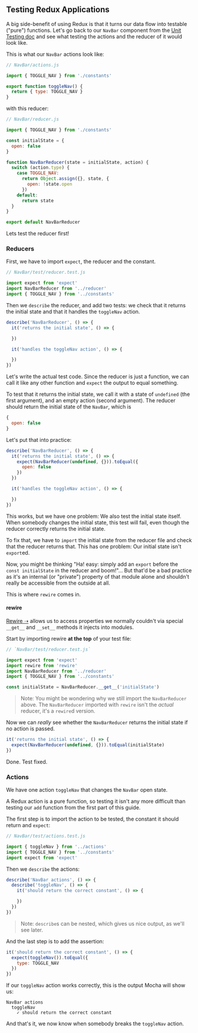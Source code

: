 ## Testing Redux Applications

A big side-benefit of using Redux is that it turns our data flow into
testable ("pure") functions. Let's go back to our `NavBar` component from the [Unit Testing doc](./unit-testing.md) and see what testing the actions and the reducer of it would look like.

This is what our `NavBar` actions look like:

```javascript
// NavBar/actions.js

import { TOGGLE_NAV } from './constants'

export function toggleNav() {
  return { type: TOGGLE_NAV }
}
```

with this reducer:

```javascript
// NavBar/reducer.js

import { TOGGLE_NAV } from './constants'

const initialState = {
  open: false
}

function NavBarReducer(state = initialState, action) {
  switch (action.type) {
    case TOGGLE_NAV:
      return Object.assign({}, state, {
        open: !state.open
      })
    default:
      return state
  }
}

export default NavBarReducer
```

Lets test the reducer first!

### Reducers

First, we have to import `expect`, the reducer and the constant.

```javascript
// NavBar/test/reducer.test.js

import expect from 'expect'
import NavBarReducer from '../reducer'
import { TOGGLE_NAV } from '../constants'
```

Then we `describe` the reducer, and add two tests: we check that it returns the
initial state and that it handles the `toggleNav` action.

```javascript
describe('NavBarReducer', () => {
  it('returns the initial state', () => {

  })

  it('handles the toggleNav action', () => {

  })
})
```

Let's write the actual test code. Since the reducer is just a function, we can call it like any other function and `expect` the output to equal something.

To test that it returns the initial state, we call it with a state of `undefined` (the first argument), and an empty action (second argument). The reducer should return the initial state of the `NavBar`, which is

```javascript
{
  open: false
}
```

Let's put that into practice:

```javascript
describe('NavBarReducer', () => {
  it('returns the initial state', () => {
    expect(NavBarReducer(undefined, {})).toEqual({
      open: false
    })
  })

  it('handles the toggleNav action', () => {

  })
})
```

This works, but we have one problem: We also test the initial state itself. When somebody changes the initial state, this test will fail, even though the reducer correctly returns the initial state.

To fix that, we have to `import` the initial state from the reducer file and check that the reducer returns that. This has one problem: Our initial state isn't `export`ed.

Now, you might be thinking "Ha! easy: simply add an `export` before the `const initialState` in the reducer and boom!"... But that'd be a bad practice as it's an internal (or "private") property of that module
alone and shouldn't really be accessible from the outside at all.

This is where `rewire` comes in.

#### rewire

[Rewire ➝](https://github.com/jhnns/rewire) allows us to access properties we normally couldn't via special
`__get__` and `__set__` methods it injects into modules.

Start by importing rewire **at the top** of your test file:

```javascript
// `NavBar/test/reducer.test.js`

import expect from 'expect'
import rewire from 'rewire'
import NavBarReducer from '../reducer'
import { TOGGLE_NAV } from '../constants'

const initialState = NavBarReducer.__get__('initialState')
```

> Note: You might be wondering why we still import the `NavBarReducer` above.
> The `NavBarReducer` imported with `rewire` isn't the _actual_ reducer, it's a `rewire`d version.

Now we can *really* see whether the `NavBarReducer` returns the initial state if no action is passed.

```javascript
it('returns the initial state', () => {
  expect(NavBarReducer(undefined, {})).toEqual(initialState)
})
```

Done. Test fixed.

### Actions

We have one action `toggleNav` that changes the `NavBar` open state.

A Redux action is a pure function, so testing it isn't any more difficult than testing our `add` function from the first part of this guide.

The first step is to import the action to be tested, the constant it should return and `expect`:

```javascript
// NavBar/test/actions.test.js

import { toggleNav } from '../actions'
import { TOGGLE_NAV } from '../constants'
import expect from 'expect'
```

Then we `describe` the actions:

```javascript
describe('NavBar actions', () => {
  describe('toggleNav', () => {
    it('should return the correct constant', () => {

    })
  })
})
```

> Note: `describe`s can be nested, which gives us nice output, as we'll see later.

And the last step is to add the assertion:

```javascript
it('should return the correct constant', () => {
  expect(toggleNav()).toEqual({
    type: TOGGLE_NAV
  })
})
```

If our `toggleNav` action works correctly, this is the output Mocha will show us:

```
NavBar actions
  toggleNav
    ✓ should return the correct constant
```

And that's it, we now know when somebody breaks the `toggleNav` action.
